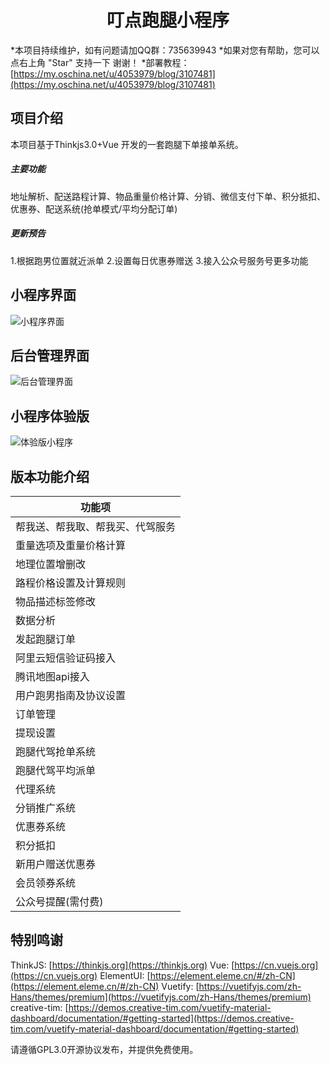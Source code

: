 # <center>叮点跑腿小程序</center>
*本项目持续维护，如有问题请加QQ群：735639943
*如果对您有帮助，您可以点右上角 "Star" 支持一下 谢谢！
*部署教程：[https://my.oschina.net/u/4053979/blog/3107481](https://my.oschina.net/u/4053979/blog/3107481)
## 项目介绍
本项目基于Thinkjs3.0+Vue 开发的一套跑腿下单接单系统。
##### 主要功能
地址解析、配送路程计算、物品重量价格计算、分销、微信支付下单、积分抵扣、优惠券、配送系统(抢单模式/平均分配订单)
##### 更新预告
1.根据跑男位置就近派单
2.设置每日优惠券赠送
3.接入公众号服务号更多功能
## 小程序界面
![小程序界面](https://upload-images.jianshu.io/upload_images/17329156-39503d35c732378f.png?imageMogr2/auto-orient/strip%7CimageView2/2/w/1240)
## 后台管理界面
![后台管理界面](https://upload-images.jianshu.io/upload_images/17329156-8eac379dc412d3fc.png?imageMogr2/auto-orient/strip%7CimageView2/2/w/1240)
## 小程序体验版
![体验版小程序](https://upload-images.jianshu.io/upload_images/17329156-7832d5d0d052faf4.png?imageMogr2/auto-orient/strip%7CimageView2/2/w/1240)


## 版本功能介绍
功能项|
---|
帮我送、帮我取、帮我买、代驾服务|
重量选项及重量价格计算|
地理位置增删改|
路程价格设置及计算规则|
物品描述标签修改|
数据分析|
发起跑腿订单|
阿里云短信验证码接入|
腾讯地图api接入|
用户跑男指南及协议设置|
订单管理|
提现设置|
跑腿代驾抢单系统|
跑腿代驾平均派单|
代理系统|
分销推广系统|
优惠券系统|
积分抵扣|
新用户赠送优惠券|
会员领券系统|
公众号提醒(需付费)|
## 特别鸣谢
ThinkJS: [https://thinkjs.org](https://thinkjs.org)
Vue: [https://cn.vuejs.org](https://cn.vuejs.org)
ElementUI: [https://element.eleme.cn/#/zh-CN](https://element.eleme.cn/#/zh-CN)
Vuetify: [https://vuetifyjs.com/zh-Hans/themes/premium](https://vuetifyjs.com/zh-Hans/themes/premium)
creative-tim: [https://demos.creative-tim.com/vuetify-material-dashboard/documentation/#getting-started](https://demos.creative-tim.com/vuetify-material-dashboard/documentation/#getting-started)

请遵循GPL3.0开源协议发布，并提供免费使用。
